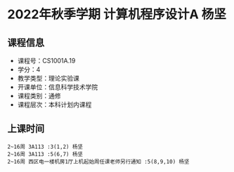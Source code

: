 # 2022年秋季学期 计算机程序设计A 杨坚






## 课程信息

- 课程号：CS1001A.19
- 学分：4
- 教学类型：理论实验课
- 开课单位：信息科学技术学院
- 课程类别：通修
- 课程层次：本科计划内课程

## 上课时间

```
2~16周 3A113 :3(1,2) 杨坚
2~16周 3A113 :5(6,7) 杨坚
2~16周 西区电一楼机房1厅上机起始周任课老师另行通知 :5(8,9,10) 杨坚
```

